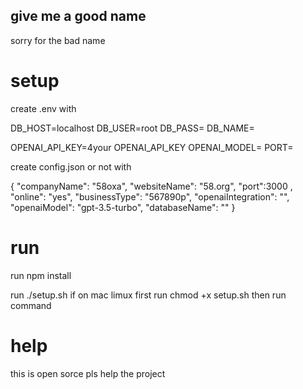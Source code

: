## give me a good name
sorry for the bad name
# setup

create .env with

DB_HOST=localhost
DB_USER=root
DB_PASS=
DB_NAME=

OPENAI_API_KEY=4your OPENAI_API_KEY
OPENAI_MODEL=
PORT=

create config.json or not with

{
  "companyName": "58oxa",
  "websiteName": "58.org",
  "port":3000 ,
  "online": "yes",
  "businessType": "567890p",
  "openaiIntegration": "",
  "openaiModel": "gpt-3.5-turbo",
  "databaseName": ""
}

# run
run npm install

run
./setup.sh if on mac limux first run chmod +x setup.sh then run command 

# help
this is open sorce pls help the project
